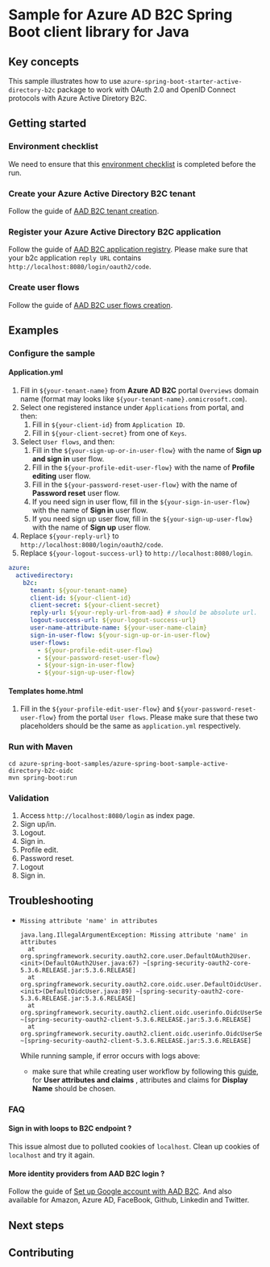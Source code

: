 # Sample for Azure AD B2C Spring Boot client library for Java

## Key concepts
This sample illustrates how to use `azure-spring-boot-starter-active-directory-b2c` package to work with OAuth 2.0 and OpenID Connect protocols with Azure Active Diretory B2C.

## Getting started

### Environment checklist
We need to ensure that this [environment checklist][ready-to-run-checklist] is completed before the run.

### Create your Azure Active Directory B2C tenant

Follow the guide of [AAD B2C tenant creation](https://docs.microsoft.com/azure/active-directory-b2c/tutorial-create-tenant).

### Register your Azure Active Directory B2C application

Follow the guide of [AAD B2C application registry](https://docs.microsoft.com/azure/active-directory-b2c/tutorial-register-applications).
Please make sure that your b2c application `reply URL` contains `http://localhost:8080/login/oauth2/code`.

### Create user flows

Follow the guide of [AAD B2C user flows creation](https://docs.microsoft.com/azure/active-directory-b2c/tutorial-create-user-flows).

## Examples
### Configure the sample

#### Application.yml

1. Fill in `${your-tenant-name}` from **Azure AD B2C** portal `Overviews` domain name (format may looks like
`${your-tenant-name}.onmicrosoft.com`).
2. Select one registered instance under `Applications` from portal, and then:
    1. Fill in `${your-client-id}` from `Application ID`.
    2. Fill in `${your-client-secret}` from one of `Keys`.
3. Select `User flows`, and then:
    1. Fill in the `${your-sign-up-or-in-user-flow}` with the name of **Sign up and sign in** user flow.
    2. Fill in the `${your-profile-edit-user-flow}` with the name of **Profile editing** user flow.
    3. Fill in the `${your-password-reset-user-flow}` with the name of **Password reset** user flow.
    4. If you need sign in user flow, fill in the `${your-sign-in-user-flow}` with the name of **Sign in** user flow.
    5. If you need sign up user flow, fill in the `${your-sign-up-user-flow}` with the name of **Sign up** user flow.
4. Replace `${your-reply-url}` to `http://localhost:8080/login/oauth2/code`.
5. Replace `${your-logout-success-url}` to `http://localhost:8080/login`.

```yaml
azure:
  activedirectory:
    b2c:
      tenant: ${your-tenant-name}
      client-id: ${your-client-id}
      client-secret: ${your-client-secret}
      reply-url: ${your-reply-url-from-aad} # should be absolute url.
      logout-success-url: ${your-logout-success-url}
      user-name-attribute-name: ${your-user-name-claim}
      sign-in-user-flow: ${your-sign-up-or-in-user-flow}
      user-flows:
        - ${your-profile-edit-user-flow}
        - ${your-password-reset-user-flow}
        - ${your-sign-in-user-flow}
        - ${your-sign-up-user-flow}
```

#### Templates home.html
1. Fill in the `${your-profile-edit-user-flow}` and `${your-password-reset-user-flow}` from the portal `User flows`.
Please make sure that these two placeholders should be the same as `application.yml` respectively.

### Run with Maven
```
cd azure-spring-boot-samples/azure-spring-boot-sample-active-directory-b2c-oidc
mvn spring-boot:run
```

### Validation

1. Access `http://localhost:8080/login` as index page.
2. Sign up/in.
3. Logout.
4. Sign in.
5. Profile edit.
6. Password reset.
7. Logout
8. Sign in.

## Troubleshooting
- `Missing attribute 'name' in attributes `

  ```
  java.lang.IllegalArgumentException: Missing attribute 'name' in attributes
  	at org.springframework.security.oauth2.core.user.DefaultOAuth2User.<init>(DefaultOAuth2User.java:67) ~[spring-security-oauth2-core-5.3.6.RELEASE.jar:5.3.6.RELEASE]
  	at org.springframework.security.oauth2.core.oidc.user.DefaultOidcUser.<init>(DefaultOidcUser.java:89) ~[spring-security-oauth2-core-5.3.6.RELEASE.jar:5.3.6.RELEASE]
  	at org.springframework.security.oauth2.client.oidc.userinfo.OidcUserService.loadUser(OidcUserService.java:144) ~[spring-security-oauth2-client-5.3.6.RELEASE.jar:5.3.6.RELEASE]
  	at org.springframework.security.oauth2.client.oidc.userinfo.OidcUserService.loadUser(OidcUserService.java:63) ~[spring-security-oauth2-client-5.3.6.RELEASE.jar:5.3.6.RELEASE]
  ```

  While running sample, if error occurs with logs above:

  - make sure that while creating user workflow by following this [guide](https://docs.microsoft.com/azure/active-directory-b2c/tutorial-create-user-flows), for **User attributes and claims** , attributes and claims for **Display Name** should be chosen.

### FAQ

#### Sign in with loops to B2C endpoint ?
This issue almost due to polluted cookies of `localhost`. Clean up cookies of `localhost` and try it again.

#### More identity providers from AAD B2C login ?
Follow the guide of [Set up Google account with AAD B2C](https://docs.microsoft.com/azure/active-directory-b2c/active-directory-b2c-setup-goog-app).
And also available for Amazon, Azure AD, FaceBook, Github, Linkedin and Twitter.

## Next steps
## Contributing
<!-- LINKS -->

[ready-to-run-checklist]: https://github.com/Azure/azure-sdk-for-java/blob/master/sdk/spring/azure-spring-boot-samples/README.md#ready-to-run-checklist
